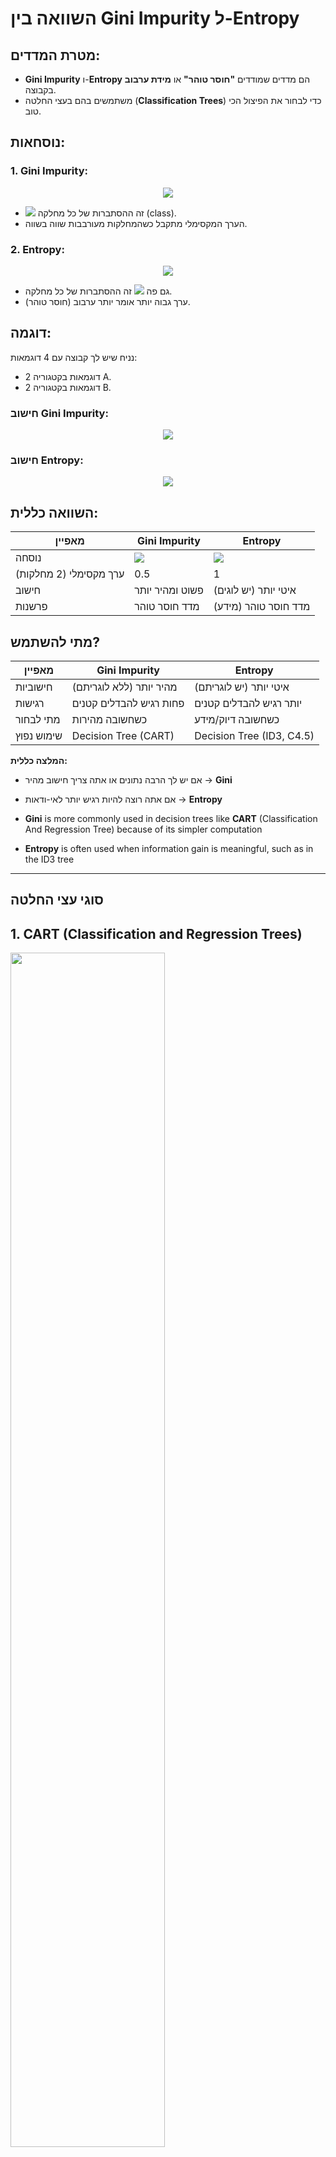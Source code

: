# השוואה בין Gini Impurity ל-Entropy
  
## מטרת המדדים:
- **Gini Impurity** ו-**Entropy** הם מדדים שמודדים **"חוסר טוהר"** או **מידת ערבוב** בקבוצה.
- משתמשים בהם בעצי החלטה (**Classification Trees**) כדי לבחור את הפיצול הכי טוב.
  
## נוסחאות:
  
### 1. Gini Impurity:
  
<p align="center"><img src="https://latex.codecogs.com/gif.latex?Gini%20=%201%20-%20\sum_{i=1}^{k}%20p_i^2"/></p>  
  
  
- <img src="https://latex.codecogs.com/gif.latex?p_i"/> זה ההסתברות של כל מחלקה (class).
- הערך המקסימלי מתקבל כשהמחלקות מעורבבות שווה בשווה.
  
### 2. Entropy:
  
<p align="center"><img src="https://latex.codecogs.com/gif.latex?Entropy%20=%20-%20\sum_{i=1}^{k}%20p_i%20\cdot%20\log_2(p_i)"/></p>  
  
  
- גם פה <img src="https://latex.codecogs.com/gif.latex?p_i"/> זה ההסתברות של כל מחלקה.
- ערך גבוה יותר אומר יותר ערבוב (חוסר טוהר).
  
## דוגמה:
  
נניח שיש לך קבוצה עם 4 דוגמאות:
  
- 2 דוגמאות בקטגוריה A.
- 2 דוגמאות בקטגוריה B.
  
### חישוב Gini Impurity:
  
<p align="center"><img src="https://latex.codecogs.com/gif.latex?Gini%20=%201%20-%20(p_A^2%20+%20p_B^2)%20=%201%20-%20(0.5^2%20+%200.5^2)%20=%201%20-%20(0.25%20+%200.25)%20=%200.5"/></p>  
  
  
### חישוב Entropy:
  
<p align="center"><img src="https://latex.codecogs.com/gif.latex?Entropy%20=%20-%20(p_A%20\cdot%20\log_2(p_A)%20+%20p_B%20\cdot%20\log_2(p_B))%20=%20-%20(0.5%20\cdot%20\log_2(0.5)%20+%200.5%20\cdot%20\log_2(0.5))%20=%201"/></p>  
  
  
## השוואה כללית:
  
| מאפיין              | Gini Impurity            | Entropy                |
|----------------------|---------------------------|------------------------|
| נוסחה               | <img src="https://latex.codecogs.com/gif.latex?1%20-%20\sum%20p_i^2"/>       | <img src="https://latex.codecogs.com/gif.latex?-%20\sum%20p_i%20\log_2%20p_i"/> |
| ערך מקסימלי (2 מחלקות) | 0.5                      | 1                      |
| חישוב               | פשוט ומהיר יותר          | איטי יותר (יש לוגים)   |
| פרשנות              | מדד חוסר טוהר             | מדד חוסר טוהר (מידע)  |
  
  
## מתי להשתמש?
  
| מאפיין            | Gini Impurity           | Entropy                  |
|-------------------|-------------------------|--------------------------|
| חישוביות          | מהיר יותר (ללא לוגריתם) | איטי יותר (יש לוגריתם)   |
| רגישות            | פחות רגיש להבדלים קטנים | יותר רגיש להבדלים קטנים  |
| מתי לבחור         | כשחשובה מהירות          | כשחשובה דיוק/מידע         |
| שימוש נפוץ        | Decision Tree (CART)    | Decision Tree (ID3, C4.5)|
  
**המלצה כללית:**
- אם יש לך הרבה נתונים או אתה צריך חישוב מהיר → **Gini**  
- אם אתה רוצה להיות רגיש יותר לאי-ודאות → **Entropy**
  
- **Gini** is more commonly used in decision trees like **CART** (Classification And Regression Tree) because of its simpler computation
- **Entropy** is often used when information gain is meaningful, such as in the ID3 tree
  
---  
  
## סוגי עצי החלטה
  
## 1. CART (Classification and Regression Trees)
  
<img src="dec6.png" style="width: 70%" />
  
**דוגמה**  
- סיווג: חיזוי אם אדם יאושר להלוואה לפי גיל והכנסה  
- רגרסיה: חיזוי מחיר דירה לפי שטח ומספר חדרים
  
**מאפיין עיקרי**  
- יוצר תמיד **עץ בינארי** (כל צומת מתפצל לשני ענפים בלבד)  
- מתאים גם לבעיות **סיווג** וגם לבעיות **רגרסיה**
  
**מדד חלוקה**  
- **Gini impurity** (לבעיות סיווג)  
- **Mean Squared Error (MSE)** (לבעיות רגרסיה)
  
  
### מה זה Mean Squared Error (MSE) בעצי החלטה?
  
**מדד חלוקה** שנמצא בשימוש בעצי החלטה מסוג **רגרסיה**  
המטרה של המדד היא להעריך **כמה טוב הפיצול מנבא את הערכים הרציפים** (כמו מחיר, גיל, משקל)  
ככל שה-MSE קטן יותר, כך הפיצול נחשב **טוב יותר**  
  
##### הנוסחה של MSE
  
<p align="center"><img src="https://latex.codecogs.com/gif.latex?MSE%20=%20\frac{1}{n}%20\sum_{i=1}^{n}%20(y_i%20-%20\hat{y})^2"/></p>  
  
  
- <img src="https://latex.codecogs.com/gif.latex?n"/> – מספר הדגימות בצומת  
- <img src="https://latex.codecogs.com/gif.latex?y_i"/> – הערך האמיתי של דגימה <img src="https://latex.codecogs.com/gif.latex?i"/>  
- <img src="https://latex.codecogs.com/gif.latex?\hat{y}"/> – ממוצע הערכים בצומת (תחזית העץ)
  
##### איך זה עובד?
  
1. בכל צומת בעץ, העץ שוקל **פיצולים אפשריים** (למשל: האם לפצל לפי גיל גדול מ-30 או לא)  
2. עבור כל פיצול אפשרי, העץ מחשב את ה-MSE בכל תת-קבוצה שנוצרת  
3. העץ בוחר את הפיצול שמביא ל**ירידה הכי גדולה ב-MSE הכולל** (כלומר, שמקטין את השגיאה הכי הרבה)
  
##### דוגמה פשוטה
  
נניח שיש לנו את הנתונים הבאים (ננסה לנבא **מחיר דירה** לפי **שטח**):
  
| שטח (מ"ר) | מחיר (אלפי ₪) |
|------------|---------------|
| 50         | 1000          |
| 60         | 1200          |
| 70         | 1300          |
| 80         | 1500          |
  
##### צומת ראשי (לפני פיצול):
  
- ממוצע המחירים:  
<p align="center"><img src="https://latex.codecogs.com/gif.latex?\hat{y}%20=%20\frac{1000%20+%201200%20+%201300%20+%201500}{4}%20=%201250"/></p>  
  
  
- חישוב ה-MSE:  
<p align="center"><img src="https://latex.codecogs.com/gif.latex?MSE%20=%20\frac{1}{4}%20\left(%20(1000%20-%201250)^2%20+%20(1200%20-%201250)^2%20+%20(1300%20-%201250)^2%20+%20(1500%20-%201250)^2%20\right)"/></p>  
  
<p align="center"><img src="https://latex.codecogs.com/gif.latex?MSE%20=%20\frac{1}{4}%20(62500%20+%202500%20+%202500%20+%2062500)%20=%20\frac{130000}{4}%20=%2032500"/></p>  
  
  
##### אחרי פיצול (למשל לפי שטח גדול מ-65):
  
- קבוצה 1 (שטח ≤ 65):  
  - דירות: 50 מ"ר (1000), 60 מ"ר (1200)  
  - ממוצע: 1100  
  - MSE:  
  <p align="center"><img src="https://latex.codecogs.com/gif.latex?\frac{1}{2}%20\left(%20(1000%20-%201100)^2%20+%20(1200%20-%201100)^2%20\right)%20=%20\frac{1}{2}%20(10000%20+%2010000)%20=%2010000"/></p>  
  
  
- קבוצה 2 (שטח > 65):  
  - דירות: 70 מ"ר (1300), 80 מ"ר (1500)  
  - ממוצע: 1400  
  - MSE:  
  <p align="center"><img src="https://latex.codecogs.com/gif.latex?\frac{1}{2}%20\left(%20(1300%20-%201400)^2%20+%20(1500%20-%201400)^2%20\right)%20=%20\frac{1}{2}%20(10000%20+%2010000)%20=%2010000"/></p>  
  
  
- MSE כולל אחרי פיצול:  
  <p align="center"><img src="https://latex.codecogs.com/gif.latex?\frac{2}{4}%20\cdot%2010000%20+%20\frac{2}{4}%20\cdot%2010000%20=%2010000"/></p>  
  
  
##### סיכום:
  
- לפני פיצול: **MSE = 32500**  
- אחרי פיצול: **MSE = 10000**
  
מכאן שהפיצול **שיפר את הדיוק** (כי ה-MSE ירד)
  
## 2. ID3 (Iterative Dichotomiser 3)
  
<img src="dec7.png" style="width: 80%" />
  
**דוגמה**  
- סיווג אם לשחק טניס לפי תנאי מזג האוויר (תכונות כמו "שמשי", "גשום", "לח")
  
**מאפיין עיקרי**  
- עובד טוב עם **נתונים קטגוריים בלבד** – תכונות שמחולקות לקבוצות ברורות כמו צבע או מזג אוויר  
- **נתונים רציפים** (כמו גיל או הכנסה) דורשים **חלוקה לטווחים** לפני השימוש
  
**מדד חלוקה**  
- **Information Gain** (מבוסס על **Entropy**)
  
### מה זה Information Gain?
  
**מדד חלוקה** שמשמש בעצי החלטה (בעיקר **ID3** ו-**C4.5**)  
המטרה של IG היא למדוד **כמה אי-סדר (אנטרופי)** הצלחנו **להפחית** בעזרת פיצול נתונים לפי תכונה מסוימת  
ככל שה-IG **גבוה יותר**, הפיצול נחשב **טוב יותר** כי הוא עושה את הקבוצות **טהורות** יותר
  
##### למה צריך את זה?
  
בכל שלב בבניית עץ החלטה, צריך לבחור **איזו תכונה הכי משתלם לפצל לפיה**  
- תכונה עם **IG גבוה** תביא לחלוקה שבה הקבוצות הרבה יותר **אחידות**  
- תכונה עם **IG נמוך** לא תעזור לנו לסדר את הדאטה, והקבוצות ישארו **מעורבבות**
  
איי גיי עוזר לנו לבחור את **התכונה הכי טובה** לפיצול בכל צומת
  
##### איך מחשבים את זה?
  
1. מחשבים את ה-**Entropy** של הקבוצה לפני הפיצול:
  
<p align="center"><img src="https://latex.codecogs.com/gif.latex?Entropy(S)%20=%20-\sum_{i=1}^{c}%20p_i%20\log_2(p_i)"/></p>  
  
  
- <img src="https://latex.codecogs.com/gif.latex?S"/> – הקבוצה הנוכחית  
- <img src="https://latex.codecogs.com/gif.latex?c"/> – מספר הקבוצות (קטגוריות)  
- <img src="https://latex.codecogs.com/gif.latex?p_i"/> – הסיכוי של כל קבוצה (למשל, אחוז ה-Yes וה-No)
  
2. מחשבים את ה-**Entropy הממוצע אחרי הפיצול** (Weighted Average):
  
<p align="center"><img src="https://latex.codecogs.com/gif.latex?Entropy_{after}%20=%20\sum_{j=1}^{k}%20\frac{|S_j|}{|S|}%20Entropy(S_j)"/></p>  
  
  
- <img src="https://latex.codecogs.com/gif.latex?k"/> – מספר תתי הקבוצות שנוצרו מהפיצול  
- <img src="https://latex.codecogs.com/gif.latex?S_j"/> – כל תת-קבוצה  
- <img src="https://latex.codecogs.com/gif.latex?|S_j|"/> – גודל תת-הקבוצה  
- <img src="https://latex.codecogs.com/gif.latex?|S|"/> – גודל הקבוצה המקורית
  
3. מחשבים את ה-**Information Gain**:
  
<p align="center"><img src="https://latex.codecogs.com/gif.latex?IG%20=%20Entropy_{before}%20-%20Entropy_{after}"/></p>  
  
  
##### דוגמה
  
נתונים:  
| Outlook  | Play Tennis |
|----------|-------------|
| Sunny    | No          |
| Sunny    | No          |
| Overcast | Yes         |
| Rain     | Yes         |
| Rain     | Yes         |
| Rain     | No          |
| Overcast | Yes         |
| Sunny    | Yes         |
| Sunny    | Yes         |
| Rain     | Yes         |
| Sunny    | No          |
| Overcast | Yes         |
| Overcast | Yes         |
| Rain     | No          |
  
##### 1. מחשבים Entropy לפני הפיצול (כל הדאטה):
  
- **Yes** = 9, **No** = 5
  
<p align="center"><img src="https://latex.codecogs.com/gif.latex?Entropy(S)%20=%20-\left(%20\frac{9}{14}%20\log_2%20\frac{9}{14}%20+%20\frac{5}{14}%20\log_2%20\frac{5}{14}%20\right)%20%20\approx%200.940"/></p>  
  
  
##### 2. מחשבים Entropy אחרי פיצול לפי Outlook:
  
- **Sunny** (5 דגימות): 2 Yes, 3 No → Entropy ≈ 0.971  
- **Overcast** (4 דגימות): 4 Yes, 0 No → Entropy = 0  
- **Rain** (5 דגימות): 3 Yes, 2 No → Entropy ≈ 0.971
  
- Weighted Entropy after split:
  
<p align="center"><img src="https://latex.codecogs.com/gif.latex?Entropy_{after}%20=%20\frac{5}{14}%20\cdot%200.971%20+%20\frac{4}{14}%20\cdot%200%20+%20\frac{5}{14}%20\cdot%200.971%20%20\approx%200.693"/></p>  
  
  
##### 3. מחשבים Information Gain:
  
<p align="center"><img src="https://latex.codecogs.com/gif.latex?IG%20=%200.940%20-%200.693%20=%200.247"/></p>  
  
  
## 3. C4.5
  
**דוגמה**  
- חיזוי אם לקוח יקנה מחשב לפי גיל (רציף), תעסוקה (קטגוריה), והכנסה (רציף)
  
**מאפיין עיקרי**  
- **תומך בנתונים רציפים** – מסוגל להתמודד עם מספרים כמו גיל או הכנסה בלי לחלק לטווחים  
- **תומך בערכים חסרים** – יכול לעבוד גם אם חסר מידע בחלק מהשדות  
- כולל **גיזום (Pruning)** – קיצור העץ כדי למנוע **אוברפיטינג**
  
**מדד חלוקה**  
- **Gain Ratio** (שיפור של Information Gain)
  
### מה זה Gain Ratio?
  
  מדד חלוקה בעצי החלטה (למשל בעץ **C4.5**)  
המטרה שלו היא **לשפר** את **Information Gain** ולפתור את הבעיה שבה Information Gain **מעדיף תכונות עם הרבה ערכים שונים** (כמו ת"ז או מזהה ייחודי)  
**Gain Ratio** מתקן את זה על ידי חלוקה ב-**Split Information** (מידע על פיזור הפיצולים)
  
##### למה צריך את Gain Ratio?
  
- **איי גיי** יכול להעדיף תכונות שיש להן **המון ערכים ייחודיים**, גם אם זה **לא עוזר לסיווג**  
- **ראטיו גיין** בודק גם **כמה הפיצול מתפזר** – אם הפיצול מפזר את הנתונים להרבה קבוצות קטנות, הוא מעניש אותו
  
##### איך מחשבים Gain Ratio?
  
1. מחשבים את **Information Gain (IG)**:
  
<p align="center"><img src="https://latex.codecogs.com/gif.latex?IG(S,%20A)%20=%20Entropy(S)%20-%20\sum_{i=1}^{k}%20\frac{|S_i|}{|S|}%20\cdot%20Entropy(S_i)"/></p>  
  
  
2. מחשבים את **Split Information**:
  
<p align="center"><img src="https://latex.codecogs.com/gif.latex?SplitInfo(S,%20A)%20=%20-\sum_{i=1}^{k}%20\frac{|S_i|}{|S|}%20\cdot%20\log_2%20\left(%20\frac{|S_i|}{|S|}%20\right)"/></p>  
  
  
3. מחשבים את **Gain Ratio**:
  
<p align="center"><img src="https://latex.codecogs.com/gif.latex?GainRatio(S,%20A)%20=%20\frac{IG(S,%20A)}{SplitInfo(S,%20A)}"/></p>  
  
  
##### דוגמה
  
נניח שיש תכונה אחת עם **3 ערכים** (למשל: Low, Medium, High)  
ותכונה אחרת עם **14 ערכים שונים** (כמו ת"ז)
  
- **איי גיי** עשוי לבחור את ת"ז כי הוא רואה שכל דגימה נכנסת לקבוצה נפרדת (כלומר, הפיצול מאוד חד)  
- אבל **גיין ראטיו** יסתכל גם על **כמה התפזרו הדגימות** בין הקבוצות  
- הוא יעניש פיצולים שמפזרים את הנתונים ליותר מדי קבוצות קטנות, ולכן יעדיף את התכונה עם Low/Medium/High
  
  
## 4. Random Forest
  
<img src="dec8.png" style="width: 80%" />
  
**דוגמה**  
- חיזוי **נטישת לקוחות** (למשל אם לקוח יעזוב חברת סלולר) לפי דפוסי שימוש, היסטוריית תשלומים ופניות לשירות לקוחות
  
**מאפיין עיקרי**  
- יער של **עצים אקראיים**  
  - כל עץ נבנה על **מדגם אקראי** של הנתונים (Random Sampling עם החזרה)  
  - בכל פיצול בעץ נבחרת **קבוצת תכונות אקראית** לבדיקה (Random Feature Selection)  
- משפר **דיוק** ומפחית **אוברפיטינג** ע"י שילוב תחזיות של עצים רבים
  
**מדד חלוקה**  
- כל עץ בתוך היער הוא לרוב **CART** – משתמש ב-**Gini impurity** (לסיווג) או **MSE** (לרגרסיה)
  
---
  
  
  
## השוואה קצרה:
  
| תכונה              | CART                  | ID3                    | C4.5                 |
|--------------------|-----------------------|------------------------|----------------------|
| שימוש              | סיווג ורגרסיה         | סיווג בלבד             | סיווג בלבד          |
| מדד חלוקה          | Gini / MSE            | Entropy + Info Gain    | Gain Ratio           |
| תומך במספרים רציפים| כן                    | לא                     | כן                   |
| תומך בנתונים חסרים | כן                    | לא                     | כן                   |
| סוג הפיצול         | בינארי בלבד           | לא חייב בינארי         | לא חייב בינארי       |
  
---
  
## גרפים (במילים 😅):
  
- **Gini** מקסימלי כשההסתברויות שוות (0.5, 0.5).
- **Entropy** גם מקסימלי כשההסתברויות שוות, אבל הערך שלו גדול יותר (1 לעומת 0.5 ב-Gini לשני מחלקות).
  
  
  
  